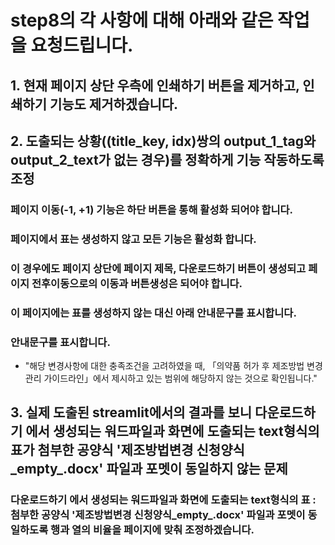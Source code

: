 # step8의 각 사항에 대해 아래와 같은 작업을 요청드립니다.

## **1. 현재 페이지 상단 우측에 인쇄하기 버튼을 제거하고, 인쇄하기 기능도 제거하겠습니다.**
## **2. 도출되는 상황((title_key, idx)쌍의 output_1_tag와 output_2_text가 없는 경우)를 정확하게 기능 작동하도록 조정**
### 페이지 이동(-1, +1) 기능은 하단 버튼을 통해 활성화 되어야 합니다.
### 페이지에서 표는 생성하지 않고 모든 기능은 활성화 합니다.
### 이 경우에도 페이지 상단에 페이지 제목, 다운로드하기 버튼이 생성되고 페이지 전후이동으로의 이동과 버튼생성은 되어야 합니다. 
### 이 페이지에는 표를 생성하지 않는 대신 아래 안내문구를 표시합니다.
### 안내문구를 표시합니다.
 - "해당 변경사항에 대한 충족조건을 고려하였을 때, 「의약품 허가 후 제조방법 변경관리 가이드라인」에서 제시하고 있는 범위에 해당하지 않는 것으로 확인됩니다."

## **3. 실제 도출된 streamlit에서의 결과를 보니 다운로드하기 에서 생성되는 워드파일과 화면에 도출되는 text형식의 표가  첨부한 공양식 '제조방법변경 신청양식_empty_.docx' 파일과 포멧이 동일하지 않는 문제**
### 다운로드하기 에서 생성되는 워드파일과 화면에 도출되는 text형식의 표 : 첨부한 공양식 '제조방법변경 신청양식_empty_.docx' 파일과 포멧이 동일하도록 행과 열의 비율을 페이지에 맞춰 조정하겠습니다.